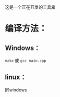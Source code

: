 这是一个正在开发的工具箱

编译方法：
=================
Windows：
-----------------
`make`
或
`gcc main.cpp`

linux：
-----------------
同windows
